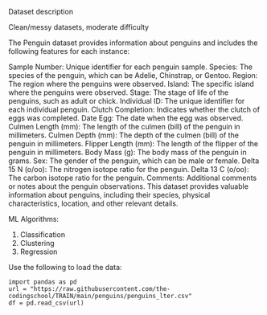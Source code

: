 Dataset description

Clean/messy datasets, moderate difficulty

The Penguin dataset provides information about penguins and includes the following features for each instance:

Sample Number: Unique identifier for each penguin sample.
Species: The species of the penguin, which can be Adelie, Chinstrap, or Gentoo.
Region: The region where the penguins were observed.
Island: The specific island where the penguins were observed.
Stage: The stage of life of the penguins, such as adult or chick.
Individual ID: The unique identifier for each individual penguin.
Clutch Completion: Indicates whether the clutch of eggs was completed.
Date Egg: The date when the egg was observed.
Culmen Length (mm): The length of the culmen (bill) of the penguin in millimeters.
Culmen Depth (mm): The depth of the culmen (bill) of the penguin in millimeters.
Flipper Length (mm): The length of the flipper of the penguin in millimeters.
Body Mass (g): The body mass of the penguin in grams.
Sex: The gender of the penguin, which can be male or female.
Delta 15 N (o/oo): The nitrogen isotope ratio for the penguin.
Delta 13 C (o/oo): The carbon isotope ratio for the penguin.
Comments: Additional comments or notes about the penguin observations.
This dataset provides valuable information about penguins, including their species, physical characteristics, location, and other relevant details. 

ML Algorithms:
1. Classification
2. Clustering
3. Regression


Use the following to load the data:
```
import pandas as pd
url = "https://raw.githubusercontent.com/the-codingschool/TRAIN/main/penguins/penguins_lter.csv"
df = pd.read_csv(url)
```
